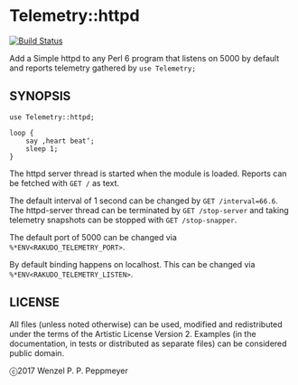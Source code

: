 # Telemetry::httpd

[![Build Status](https://travis-ci.org/gfldex/perl6-telemetry-httpd.svg?branch=master)](https://travis-ci.org/gfldex/perl6-telemetry-httpd)

Add a Simple httpd to any Perl 6 program that listens on 5000 by default and
reports telemetry gathered by `use Telemetry;`

## SYNOPSIS

```
use Telemetry::httpd;

loop { 
    say ‚heart beat‘;
    sleep 1;
}
```

The httpd server thread is started when the module is loaded. Reports can be
fetched with `GET /` as text.

The default interval of 1 second can be changed by `GET /interval=66.6`. The
httpd-server thread can be terminated by `GET /stop-server` and taking
telemetry snapshots can be stopped with `GET /stop-snapper`.

The default port of 5000 can be changed via `%*ENV<RAKUDO_TELEMETRY_PORT>`.

By default binding happens on localhost. This can be changed via
`%*ENV<RAKUDO_TELEMETRY_LISTEN>`.

## LICENSE

All files (unless noted otherwise) can be used, modified and redistributed
under the terms of the Artistic License Version 2. Examples (in the
documentation, in tests or distributed as separate files) can be considered
public domain.

ⓒ2017 Wenzel P. P. Peppmeyer
